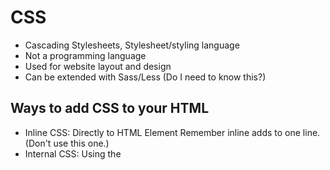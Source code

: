 # CSS
- Cascading Stylesheets, Stylesheet/styling language
- Not a programming language
- Used for website layout and design
- Can be extended with Sass/Less (Do I need to know this?)
## Ways to add CSS to your HTML
- Inline CSS: Directly to HTML Element Remember inline adds to one line.  (Don't use this one.)
- Internal CSS: Using the <style> tags within a single document. Used within the head of the document. You cannot reuse CSS if you use this method. 
- External CSS: Linking an external .css file. This is most commonly used so you can reuse your CSS code for a different HTML file. 
## Selectors
- You can use the element name as the selector to your style tag. example below is Internal CSS.

```CS

<style type="text/css">
{h1
    color:red;
}
```
- Alternatate to using the element name as the selector you can use a class or id. If you would like all elements to have the same CSS you can use your element name as the selector. If you want a specific element it is better to use a class or id. 
## Colors- There are a couple ways you can show colors
- Color Names
- HTML5 Color Names (Color suggestions will auto appear)
- Hexadecimal (uses 6 colors numbers using characters 0-F you can shorten to 3 characters.)
- RGB (uses 3 color numbers using numbers 0-255 to alter color.)

```CS
body {
    background-color: blanchedalmond;
}
h1 {
    color: #00ff00;
}
p {
    color: rgb(0,0,255);
}
```
## Text Font
- Web Safe Fonts are font that can be used for most programs. 
- Google Font Library you would need to put the link of that font on top of your HTML file. 
- In case a certain font is not supported on a browser it is best to list a few backup fonts. Times New Roman is the default font if you do not specify one. 

```cs
font-family: Arial, Helvetica, sans-serif;
```
## Font Size
- Font size is the size of the font in pixels (px). The default size is 16px you can change the font size to be bigger or smaller then the 16px.
## Font-weight
- The font weight is used to change the boldness. (Reminder better to use this for bold instead of using HTML). Bold, normal or using a number can change the boldness. 
```cs
font-size:16px;
font-weight:bold;
```
- You can use a shortcut for some of these elements. 

```cs
font: normal Arial, Helvetica, sans-serif;
``` 
## Line Height
- Line height is the distace from each line in the text. You use em units for line height in websites. 
```cs
line-height:1.6em;
```
## Class vs. ID
- Class is used when you plan on using the css element more then once (such as adjusting color, size etc). Reuse classes. When targeting a class in HTML use the period and the class name. .box-1
- For classes you can grab a child element within the parent class. Below we are looking to grab the <h1> child element within the parent class .box-1.
```cs
.box-1 h1{
    font-family:Tahoma;
}
```
- An id is meant to be more unique then class. This would be if you planning on using it the one time. (Such as using the id with nav.) When targeting an ID in the HTML use a hashtag with the ID name. #exampleid
## Width
- Width will change the margin of the element using pixels. When using pixels the width will remain the same no matter the size of the window. Use percentage to have the width alter along with the page window. 
## Margin
- Margin is the amount of space between the outside of the document and the border. Using auto will have equal margin between each side of the element. This will bring the container to the middle of the page. 
```cs
.container{
    
    width:80%;
    margin:auto;
    // width:500px;
}
```
## Box Model
- Each section of the box model is organized with top, right, bottom, left.  
- Top Margin- Is the space between the outside of the document and the border. 
- Border- Is the border of the element. 
- Padding- Is the space between the content and the border. 
- Content- Is each element on your page. 
## Margin and padding shorthand
- Margin is on the outside of the the elements border. 
```cs
p{
    margin-top:5px;
    margin-right:10px;
    margin-bottom:5px;
    margin-left:10px;
}
p{
    // short hand in clockwise order top, right, bottom, left.
    margin: 5px 10px 5px 10px;
}
p{
    // Smallest shorthand this will be used if your top/bottom (first number)and right/left(second number) is the same. 
    margin: 5px 10px;
}
```
## Borders
- Borders can have their margin, color and weight changed. 
- Borders options is solid, dotted, double. Using border-top-style.
- Borders can be shorthand as well. If you would like to have the borders the same on all sides. Instead of putting border-right etc. put border.
```cs
border-right:5px red solid;
border:5px red solid;
```
## Hyperlink styling
- You can change the look of a hyper link. You can change the background color, take away the underline, the text color in the original state, when you hover over the link or when the link is activated. If you use the a selector it will manipulate all of the links on the page. 
```cs
a{
    text-decoration: none;
    color: #000;
}
a:hover{
    color: red;
}
// Active is the time the link is being clicked. 
a:active{
    color: green;
}
a:visited{
    color: yellow;
}
```
## List Style Image
- You can use list-style-image to bring in a different kind of list markings. 
```cs
.categories li{
    padding: 6px;
    border-bottom: dotted 1px;
    list-style-image: url(../checkmark.png);
}
```
## Form

```cs
.my-form{
    padding:20px;
}

.my-form .form-group{
    padding-bottom: 15px;
}
// Display block will change an inline element into a block. 
.my-form label{
    display:block;
}
/* having the type="text" will make any of the inputs 
that have text will have this CSS. In order to cover the 
message box you must put in a type textarea. Since the button is in the form it will also be effected unless you add type. */
.my-form input[type="text"], .my-form textarea{
    padding: 8px;
    width: 100%;
}
```

## Positioning in CSS 
- Static
- Relative
- Absolute
- Fixed 
- Initial
- Inherit